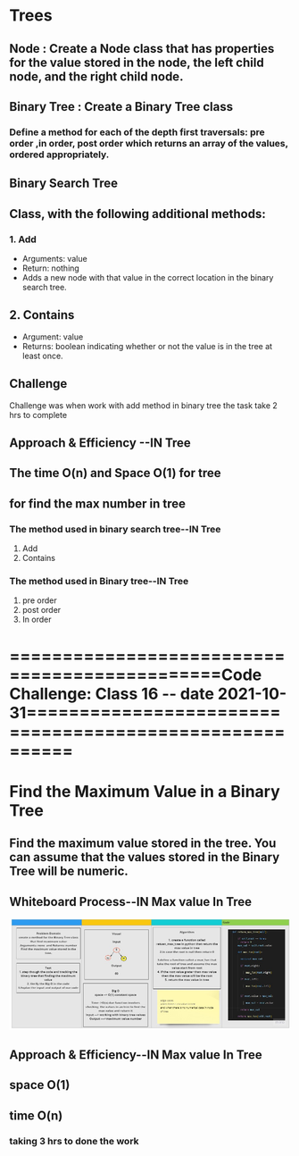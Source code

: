 # Trees
<!-- Short summary or background information -->
## Node : Create a Node class that has properties for the value stored in the node, the left child node, and the right child node.
## Binary Tree : Create a Binary Tree class
### Define a method for each of the depth first traversals: pre order ,in order, post order which returns an array of the values, ordered appropriately.
## Binary Search Tree
## Class, with the following additional methods:
### 1. Add
* Arguments: value
* Return: nothing
* Adds a new node with that value in the correct location in the binary search tree.
## 2. Contains
* Argument: value
* Returns: boolean indicating whether or not the value is in the tree at least once.

## Challenge
<!-- Description of the challenge -->
Challenge was when work with  add method in binary tree
the task take 2 hrs to complete
## Approach & Efficiency --IN Tree
<!-- What approach did you take? Why? What is the Big O space/time for this approach? -->
## The time  O(n) and  Space  O(1)  for tree
##  for find the max number in tree


### The method used in binary search tree--IN Tree
1. Add
2. Contains

### The method used in Binary tree--IN Tree
1. pre order
2. post order
3. In order

# ==============================================Code Challenge: Class 16 -- date 2021-10-31========================================================
# Find the Maximum Value in a Binary Tree
## Find the maximum value stored in the tree. You can assume that the values stored in the Binary Tree will be numeric.


## Whiteboard Process--IN Max value In Tree
![tree](tree_max.jpg)

## Approach & Efficiency--IN Max value In Tree
## space O(1)
## time O(n)

### taking 3 hrs to done the work
